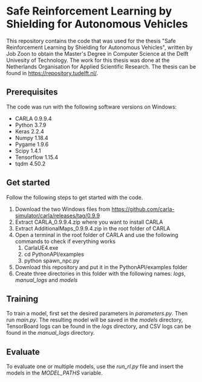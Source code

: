 # Safe Reinforcement Learning by Shielding for Autonomous Vehicles
This repository contains the code that was used for the thesis "Safe Reinforcement Learning by Shielding for Autonomous Vehicles", 
written by Job Zoon to obtain the Master's Degree in Computer Science at the Delft Univesity of Technology. The work for this thesis was done at the
Netherlands Organisation for Applied Scientific Research. The thesis can be found in https://repository.tudelft.nl/.

## Prerequisites
The code was run with the following software versions on Windows:
* CARLA 0.9.9.4
* Python 3.7.9
* Keras 2.2.4
* Numpy 1.18.4
* Pygame 1.9.6
* Scipy 1.4.1
* Tensorflow 1.15.4
* tqdm 4.50.2

## Get started
Follow the following steps to get started with the code.
1. Download the two Windows files from https://github.com/carla-simulator/carla/releases/tag/0.9.9
1. Extract CARLA_0.9.9.4.zip where you want to install CARLA
1. Extract AdditionalMaps_0.9.9.4.zip in the root folder of CARLA
1. Open a terminal in the root folder of CARLA and use the following commands to check if everything works
   1. CarlaUE4.exe
   1. cd PythonAPI/examples
   1. python spawn_npc.py
1. Download this repository and put it in the PythonAPI/examples folder
1. Create three directories in this folder with the following names: *logs*, *manual_logs* and *models*

## Training
To train a model, first set the desired parameters in *parameters.py*. Then run *main.py*. The resulting model will be saved in the *models* directory, TensorBoard logs can be found in the *logs* directory, and CSV logs can be found in the *manual_logs* directory.

## Evaluate
To evaluate one or multiple models, use the *run_rl.py* file and insert the models in the *MODEL_PATHS* variable.
